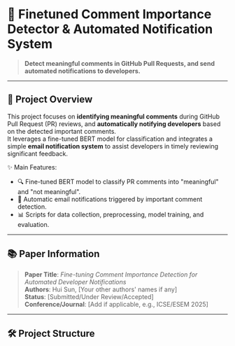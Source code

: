 # 🚀 Finetuned Comment Importance Detector & Automated Notification System

> **Detect meaningful comments in GitHub Pull Requests, and send automated notifications to developers.**

---

## 🧠 Project Overview

This project focuses on **identifying meaningful comments** during GitHub Pull Request (PR) reviews, and **automatically notifying developers** based on the detected important comments.  
It leverages a fine-tuned BERT model for classification and integrates a simple **email notification system** to assist developers in timely reviewing significant feedback.

✨ Main Features:
- 🔍 Fine-tuned BERT model to classify PR comments into "meaningful" and "not meaningful".
- 📩 Automatic email notifications triggered by important comment detection.
- 📊 Scripts for data collection, preprocessing, model training, and evaluation.

---

## 📚 Paper Information

> **Paper Title**: *Fine-tuning Comment Importance Detection for Automated Developer Notifications*  
> **Authors**: Hui Sun, [Your other authors' names if any]  
> **Status**: [Submitted/Under Review/Accepted]  
> **Conference/Journal**: [Add if applicable, e.g., ICSE/ESEM 2025]

---
## 🛠️ Project Structure

